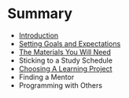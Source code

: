 # Summary

* [Introduction](README.md)
* [Setting Goals and Expectations](setting_goals_and_expectations.md)
* [The Materials You Will Need](the_materials_you_will_need.md)
* Sticking to a Study Schedule
* [Choosing A Learning Project](choosing_a_learning_project.md)
* Finding a Mentor
* Programming with Others


